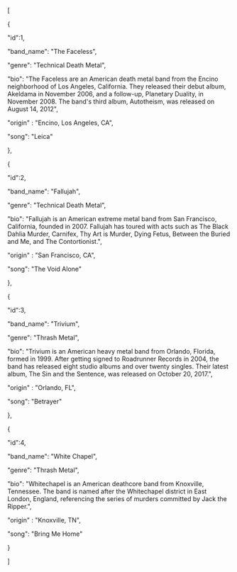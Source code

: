 <!-- Ok here is the API/DB Data For DMTHRUS PROJECT -->

[

{

"id":1,

"band_name": "The Faceless",

"genre": "Technical Death Metal",

"bio": "The Faceless are an American death metal band from the Encino neighborhood of Los Angeles, California. They released their debut album, Akeldama in November 2006, and a follow-up, Planetary Duality, in November 2008. The band's third album, Autotheism, was released on August 14, 2012",

"origin" : "Encino, Los Angeles, CA",

"song": "Leica"

},

{

"id":2,

"band_name": "Fallujah",

"genre": "Technical Death Metal",

"bio": "Fallujah is an American extreme metal band from San Francisco, California, founded in 2007. Fallujah has toured with acts such as The Black Dahlia Murder, Carnifex, Thy Art is Murder, Dying Fetus, Between the Buried and Me, and The Contortionist.",

"origin" : "San Francisco, CA",

"song": "The Void Alone"

},

{

"id":3,

"band_name": "Trivium",

"genre": "Thrash Metal",

"bio": "Trivium is an American heavy metal band from Orlando, Florida, formed in 1999. After getting signed to Roadrunner Records in 2004, the band has released eight studio albums and over twenty singles. Their latest album, The Sin and the Sentence, was released on October 20, 2017.",

"origin" : "Orlando, FL",

"song": "Betrayer"

},

{

"id":4,

"band_name": "White Chapel",

"genre": "Thrash Metal",

"bio": "Whitechapel is an American deathcore band from Knoxville, Tennessee. The band is named after the Whitechapel district in East London, England, referencing the series of murders committed by Jack the Ripper.",

"origin" : "Knoxville, TN",

"song": "Bring Me Home"

}

]
